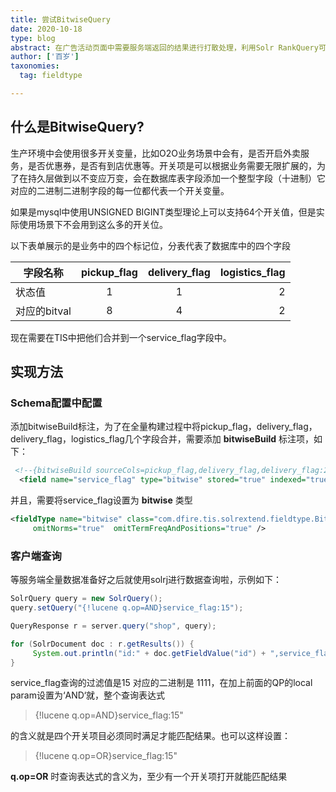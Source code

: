 ```yaml
---
title: 尝试BitwiseQuery
date: 2020-10-18
type: blog
abstract: 在广告活动页面中需要服务端返回的结果进行打散处理，利用Solr RankQuery可以很优雅地实现这一需求
author: ['百岁']
taxonomies:
  tag: fieldtype

---
```

##  什么是BitwiseQuery?

生产环境中会使用很多开关变量，比如O2O业务场景中会有，是否开启外卖服务，是否优惠券，是否有到店优惠等。开关项是可以根据业务需要无限扩展的，为了在持久层做到以不变应万变，会在数据库表字段添加一个整型字段（十进制）它对应的二进制二进制字段的每一位都代表一个开关变量。

如果是mysql中使用UNSIGNED BIGINT类型理论上可以支持64个开关值，但是实际使用场景下不会用到这么多的开关位。

以下表单展示的是业务中的四个标记位，分表代表了数据库中的四个字段

|  字段名称 |      pickup_flag      |  delivery_flag | logistics_flag |
|----------|:-------------:|:------:|----------:|
|  状态值    |  1            | 1      |2|1|
| 对应的bitval |    8       |   4   |2|1|

现在需要在TIS中把他们合并到一个service_flag字段中。

## 实现方法

### Schema配置中配置

添加bitwiseBuild标注，为了在全量构建过程中将pickup_flag，delivery_flag，delivery_flag，logistics_flag几个字段合并，需要添加 **bitwiseBuild** 标注项，如下：

``` xml
 <!--{bitwiseBuild sourceCols=pickup_flag,delivery_flag,delivery_flag:2,logistics_flag  targetCol=service_flag}-->
  <field name="service_flag" type="bitwise" stored="true" indexed="true" required="false"/>
```

并且，需要将service_flag设置为 **bitwise** 类型

``` xml
<fieldType name="bitwise" class="com.dfire.tis.solrextend.fieldtype.BitwiseField" 
     omitNorms="true"  omitTermFreqAndPositions="true" />
```

### 客户端查询

等服务端全量数据准备好之后就使用solrj进行数据查询啦，示例如下：

``` java
SolrQuery query = new SolrQuery();
query.setQuery("{!lucene q.op=AND}service_flag:15");

QueryResponse r = server.query("shop", query);

for (SolrDocument doc : r.getResults()) {
     System.out.println("id:" + doc.getFieldValue("id") + ",service_flag:" + doc.getFieldValue("service_flag"));
}

```

service_flag查询的过滤值是15 对应的二进制是 1111，在加上前面的QP的local param设置为‘AND‘就，整个查询表达式

> {!lucene q.op=AND}service_flag:15"

的含义就是四个开关项目必须同时满足才能匹配结果。也可以这样设置：

> {!lucene q.op=OR}service_flag:15"

**q.op=OR** 时查询表达式的含义为，至少有一个开关项打开就能匹配结果
